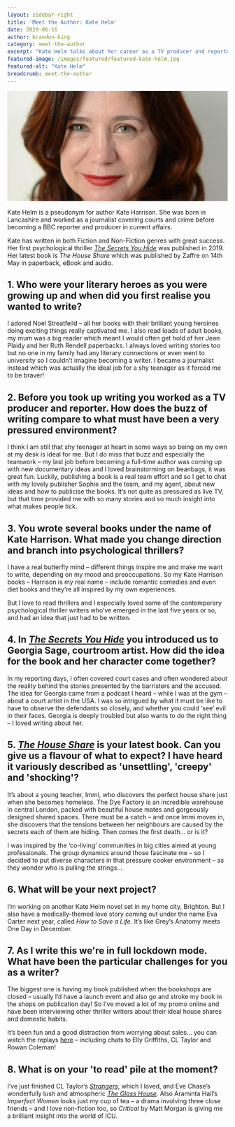 ```yaml
---
layout: sidebar-right
title: 'Meet the Author: Kate Helm'
date: 2020-06-16
author: brandon-king
category: meet-the-author
excerpt: "Kate Helm talks about her career as a TV producer and reporter as well as her latest book [<cite>The House Share</cite>](https://suffolklibraries.overdrive.com/media/5340992)."
featured-image: /images/featured/featured-kate-helm.jpg
featured-alt: "Kate Helm"
breadcrumb: meet-the-author
---
```


![Kate Helm](/images/featured/featured-kate-helm.jpg)

Kate Helm is a pseudonym for author Kate Harrison. She was born in Lancashire and worked as a journalist covering courts and crime before becoming a BBC reporter and producer in current affairs.

Kate has written in both Fiction and Non-Fiction genres with great success. Her first psychological thriller [<cite>The Secrets You Hide</cite>](https://suffolklibraries.overdrive.com/media/4828978) was published in 2019. Her latest book is <cite>The House Share</cite> which was published by Zaffre on 14th May in paperback, eBook and audio.

## 1. Who were your literary heroes as you were growing up and when did you first realise you wanted to write?

I adored Noel Streatfeild – all her books with their brilliant young heroines doing exciting things really captivated me. I also read loads of adult books, my mum was a big reader which meant I would often get hold of her Jean Plaidy and her Ruth Rendell paperbacks. I always loved writing stories too but no one in my family had any literary connections or even went to university so I couldn’t imagine becoming a writer. I became a journalist instead which was actually the ideal job for a shy teenager as it forced me to be braver!

## 2. Before you took up writing you worked as a TV producer and reporter. How does the buzz of writing compare to what must have been a very pressured environment?

I think I am still that shy teenager at heart in some ways so being on my own at my desk is ideal for me. But I do miss that buzz and especially the teamwork – my last job before becoming a full-time author was coming up with new documentary ideas and I loved brainstorming on beanbags, it was great fun. Luckily, publishing a book is a real team effort and so I get to chat with my lovely publisher Sophie and the team, and my agent, about new ideas and how to publicise the books. It’s not quite as pressured as live TV, but that time provided me with so many stories and so much insight into what makes people tick.

## 3. You wrote several books under the name of Kate Harrison. What made you change direction and branch into psychological thrillers?

I have a real butterfly mind – different things inspire me and make me want to write, depending on my mood and preoccupations. So my Kate Harrison books – Harrison is my real name – include romantic comedies and even diet books and they’re all inspired by my own experiences.

But I love to read thrillers and I especially loved some of the contemporary psychological thriller writers who’ve emerged in the last five years or so, and had an idea that just had to be written.

## 4. In [<cite>The Secrets You Hide</cite>](https://suffolklibraries.overdrive.com/media/4828978) you introduced us to Georgia Sage, courtroom artist. How did the idea for the book and her character come together?

In my reporting days, I often covered court cases and often wondered about the reality behind the stories presented by the barristers and the accused. The idea for Georgia came from a podcast I heard – while I was at the gym – about a court artist in the USA. I was so intrigued by what it must be like to have to observe the defendants so closely, and whether you could ‘see’ evil in their faces. Georgia is deeply troubled but also wants to do the right thing – I loved writing about her.

## 5. [<cite>The House Share</cite>](https://suffolklibraries.overdrive.com/media/5340992) is your latest book. Can you give us a flavour of what to expect? I have heard it variously described as 'unsettling', 'creepy' and 'shocking'?

It’s about a young teacher, Immi, who discovers the perfect house share just when she becomes homeless. The Dye Factory is an incredible warehouse in central London, packed with beautiful house mates and gorgeously designed shared spaces. There must be a catch – and once Immi moves in, she discovers that the tensions between her neighbours are caused by the secrets each of them are hiding. Then comes the first death… or is it?

I was inspired by the ‘co-living’ communities in big cities aimed at young professionals. The group dynamics around those fascinate me – so I decided to put diverse characters in that pressure cooker environment – as they wonder who is pulling the strings…

## 6. What will be your next project?

I’m working on another Kate Helm novel set in my home city, Brighton. But I also have a medically-themed love story coming out under the name Eva Carter next year, called <cite>How to Save a Life</cite>. It’s like Grey’s Anatomy meets One Day in December.

## 7. As I write this we're in full lockdown mode. What have been the particular challenges for you as a writer?

The biggest one is having my book published when the bookshops are closed – usually I’d have a launch event and also go and stroke my book in the shops on publication day! So I’ve moved a lot of my promo online and have been interviewing other thriller writers about their ideal house shares and domestic habits.

It’s been fun and a good distraction from worrying about sales… you can watch the replays [here](https://www.youtube.com/channel/UCYMEXZxCnVOufss-gqWcchw) – including chats to Elly Griffiths, CL Taylor and Rowan Coleman!

## 8. What is on your 'to read' pile at the moment?

I’ve just finished CL Taylor’s [<cite>Strangers</cite>](https://suffolklibraries.overdrive.com/media/4936426), which I loved, and Eve Chase’s wonderfully lush and atmospheric [<cite>The Glass House</cite>](/new-suggestions/meet-the-author/meet-the-author-eve-chase/). Also Araminta Hall’s <cite>Imperfect Women</cite> looks just my cup of tea – a drama involving three close friends – and I love non-fiction too, so <cite>Critical</cite> by Matt Morgan is giving me a brilliant insight into the world of ICU.
